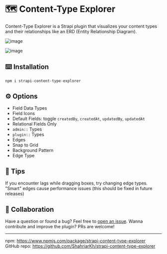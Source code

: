 # 🗺 Content-Type Explorer

Content-Type Explorer is a Strapi plugin that visualizes your content types and their relationships like an ERD (Entity Relationship Diagram).

![image](https://github.com/ShahriarKh/strapi-content-type-explorer/assets/31452340/0cac9494-5dc3-43ad-a1b2-d46a1c3ea26c)

![image](https://github.com/ShahriarKh/strapi-content-type-explorer/assets/31452340/5f7abe98-f626-4838-a1fb-5f6e72e6ec15)


## ⌨️ Installation
```bash
npm i strapi-content-type-explorer
```

## ⚙️ Options
- Field Data Types
- Field Icons
- Default Fields: toggle `createdBy`, `createdAt`, `updatedBy`, `updatedAt`
- Relational Fields Only
- `admin::` Types
- `plugin::` Types
- Edges
- Snap to Grid
- Background Pattern
- Edge Type

## 🧭 Tips
If you encounter lags while dragging boxes, try changing edge types. "Smart" edges cause performance issues (this should be fixed in future releases)

## 🚀 Collaboration
Have a question or found a bug? Feel free to [open an issue](https://github.com/ShahriarKh/strapi-content-type-explorer/issues). Wanna contribute and improve the plugin? PRs are welcome!  

---
npm: https://www.npmjs.com/package/strapi-content-type-explorer  
GitHub repo: https://github.com/ShahriarKh/strapi-content-type-explorer
